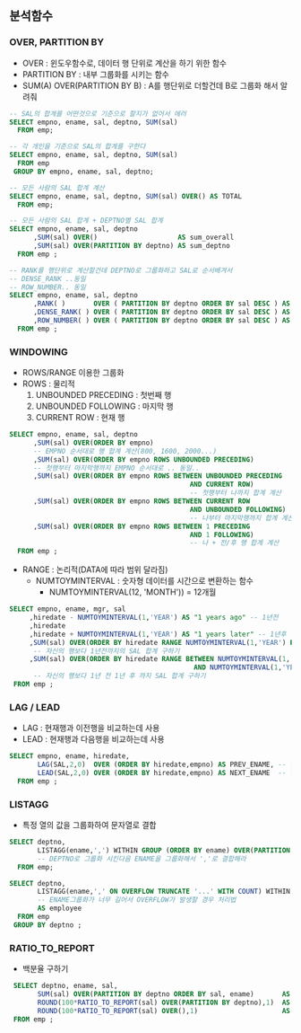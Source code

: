 ## 분석함수

### OVER, PARTITION BY
 - OVER : 윈도우함수로, 데이터 행 단위로 계산을 하기 위한 함수
 - PARTITION BY : 내부 그룹화를 시키는 함수
 - SUM(A) OVER(PARTITION BY B)
     : A를 행단위로 더할건데 B로 그룹화 해서 알려줘

```SQL
-- SAL의 합계를 어떤것으로 기준으로 할지가 없어서 에러
SELECT empno, ename, sal, deptno, SUM(sal)
  FROM emp; 

-- 각 개인을 기준으로 SAL의 합계를 구한다
SELECT empno, ename, sal, deptno, SUM(sal)
  FROM emp
 GROUP BY empno, ename, sal, deptno; 

-- 모든 사람의 SAL 합계 계산
SELECT empno, ename, sal, deptno, SUM(sal) OVER() AS TOTAL
  FROM emp; 

-- 모든 사람의 SAL 합계 + DEPTNO별 SAL 합계
SELECT empno, ename, sal, deptno
      ,SUM(sal) OVER()                    AS sum_overall
      ,SUM(sal) OVER(PARTITION BY deptno) AS sum_deptno
  FROM emp ;   

-- RANK를 행단위로 계산할건데 DEPTNO로 그룹화하고 SAL로 순서배겨서
-- DENSE_RANK ..동일
-- ROW_NUMBER.. 동일
SELECT empno, ename, sal, deptno
      ,RANK( )       OVER ( PARTITION BY deptno ORDER BY sal DESC ) AS RANK
      ,DENSE_RANK( ) OVER ( PARTITION BY deptno ORDER BY sal DESC ) AS DRANK
      ,ROW_NUMBER( ) OVER ( PARTITION BY deptno ORDER BY sal DESC ) AS RNUM
  FROM emp ; 
```

### WINDOWING
 - ROWS/RANGE 이용한 그룹화
 - ROWS : 물리적 
   1. UNBOUNDED PRECEDING : 첫번째 행
   2. UNBOUNDED FOLLOWING : 마지막 행
   3. CURRENT ROW : 현재 행

```SQL
SELECT empno, ename, sal, deptno
      ,SUM(sal) OVER(ORDER BY empno)                                       AS SUM1 
      -- EMPNO 순서대로 행 합계 계산(800, 1600, 2000...)
      ,SUM(sal) OVER(ORDER BY empno ROWS UNBOUNDED PRECEDING)              AS SUM2 
      -- 첫행부터 마지막행까지 EMPNO 순서대로 .. 동일..
      ,SUM(sal) OVER(ORDER BY empno ROWS BETWEEN UNBOUNDED PRECEDING 
                                             AND CURRENT ROW)              AS SUM3 
                                             -- 첫행부터 나까지 합계 계산
      ,SUM(sal) OVER(ORDER BY empno ROWS BETWEEN CURRENT ROW
                                             AND UNBOUNDED FOLLOWING)      AS SUM4 
                                             -- 나부터 마지막행까지 합계 계산
      ,SUM(sal) OVER(ORDER BY empno ROWS BETWEEN 1 PRECEDING 
                                             AND 1 FOLLOWING)              AS SUM5 
                                             -- 나 + 전/후 행 합계 계산
  FROM emp ; 
```
 
 - RANGE : 논리적(DATA에 따라 범위 달라짐)
   - NUMTOYMINTERVAL : 숫자형 데이터를 시간으로 변환하는 함수
     - NUMTOYMINTERVAL(12, 'MONTH')) = 12개월

 ```SQL
 SELECT empno, ename, mgr, sal
      ,hiredate - NUMTOYMINTERVAL(1,'YEAR') AS "1 years ago" -- 1년전
      ,hiredate
      ,hiredate + NUMTOYMINTERVAL(1,'YEAR') AS "1 years later" -- 1년후
      ,SUM(sal) OVER(ORDER BY hiredate RANGE NUMTOYMINTERVAL(1,'YEAR') PRECEDING)       AS SUM1
       -- 자신의 행보다 1년전까지의 SAL 합계 구하기
      ,SUM(sal) OVER(ORDER BY hiredate RANGE BETWEEN NUMTOYMINTERVAL(1,'YEAR') PRECEDING
                                               AND NUMTOYMINTERVAL(1,'YEAR') FOLLOWING) AS SUM2
       -- 자신의 행보다 1년 전 1년 후 까지 SAL 합계 구하기                                        
  FROM emp ;
 ``` 

### LAG / LEAD
 - LAG : 현재행과 이전행을 비교하는데 사용
 - LEAD : 현재행과 다음행을 비교하는데 사용

```SQL
SELECT empno, ename, hiredate,
       LAG(SAL,2,0)  OVER (ORDER BY hiredate,empno) AS PREV_ENAME, -- 현재 행보다 2번째 전
       LEAD(SAL,2,0) OVER (ORDER BY hiredate,empno) AS NEXT_ENAME  -- 현재 행보다 2번재 후
  FROM emp ;
```

### LISTAGG
 - 특정 열의 값을 그룹화하여 문자열로 결합
``` SQL
SELECT deptno,
       LISTAGG(ename,',') WITHIN GROUP (ORDER BY ename) OVER(PARTITION BY DEPTNO) AS employee
       -- DEPTNO로 그룹화 시킨다음 ENAME을 그룹화해서 ','로 결합해라
  FROM emp;

SELECT deptno,
       LISTAGG(ename,',' ON OVERFLOW TRUNCATE '...' WITH COUNT) WITHIN GROUP (ORDER BY ename) 
       -- ENAME그룹화가 너무 길어서 OVERFLOW가 발생할 경우 처리법
       AS employee
  FROM emp
 GROUP BY deptno ;
```

### RATIO_TO_REPORT
 - 백분율 구하기
```SQL
 SELECT deptno, ename, sal, 
       SUM(sal) OVER(PARTITION BY deptno ORDER BY sal, ename)       AS cum_sal,
       ROUND(100*RATIO_TO_REPORT(sal) OVER(PARTITION BY deptno),1)  AS pct_dept,
       ROUND(100*RATIO_TO_REPORT(sal) OVER(),1)                     AS pct_overall
 FROM emp ;
```
